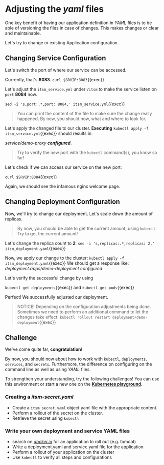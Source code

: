 # Adjusting the *yaml* files

One key benefit of having our application definition in *YAML* files is to be able of versioning the files in case of changes. This makes changes or clear and maintainable. 

Let's try to change or existing Application configuration.


## Changing Service Configuration

Let's switch the port of where our service can be accessed. 

Currently, that's **8083**.
`curl $SRVIP:8083`{{exec}}

Let's adjust the `itsm_service.yml` under `/itsm` to make the service listen on `port` **8084** now.

`sed -i 's,port:.*,port: 8084,' itsm_service.yml`{{exec}}

>You can print the content of the file to make sure the change really happened. By now, you should now, what and where to look for.

Let's apply the changed file to our cluster.
**Executing** `kubectl apply -f itsm_service.yml`{{exec}} should results in: 

*service/demo-proxy **configured***.


>Try to verify the new port with the `kubectl` command(s), you know so far!

Let's check if we can access our service on the new port:

`curl $SRVIP:8084`{{exec}}

Again, we should see the infamous nginx welcome page.


## Changing Deployment Configuration

Now, we'll try to change our deployment. Let's scale down the amount of replicas.

>By now, you should be able to get the current amount, using `kubectl`. Try to get the current amount!


Let's change the replica count to **2**.
`sed -i 's,replicas:.*,replicas: 2,' itsm_deployment.yaml`{{exec}}

Now, we apply our change to the cluster:
`kubectl apply -f itsm_deployment.yaml`{{exec}}
We should get a response like: *deployment.apps/demo-deployment configured*

Let's verify the successful change by using 

`kubectl get deployments`{{exec}} and `kubectl get pods`{{exec}}

Perfect! We successfully adjusted our deployment.


> NOTICE! Depending on the configuration adjustments being done. Sometimes we need to perform an additional command to let the changes take effect: `kubectl rollout restart deployment/demo-deployment`{{exec}}



## Challenge 

We've come quite far, **congratulation**!

By now, you should now about how to work with `kubectl`, `deployments`, `services`, and `secrets`. Furthermore, the difference on configuring on the command line as well as using *YAML* files. 

To strengthen your understanding, try the following challenges!
You can use this environment or start a new one on the **[Kubernetes playground](https://killercoda.com/silent-education/course/kubernetes/kubernetes-playground)**.

### Creating a *itsm-secret.yaml*
* Create a `itsm_secret.yaml` object yaml file with the appropriate content.
* Perform a rollout of the secret on the cluster. 
* Retrieve the secret using `kubectl`

### Write your own deployment and service YAML files

* search on [*docker.io*](https://hub.docker.com/) for an application to roll out (e.g. tomcat)
* Write a deployment.yaml and service.yaml file for the application
* Perform a rollout of your application on the cluster
* Use `kubectl` to verify all steps and configurations


